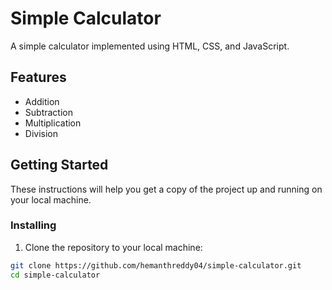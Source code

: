 # Simple Calculator

A simple calculator implemented using HTML, CSS, and JavaScript.

## Features

- Addition
- Subtraction
- Multiplication
- Division

## Getting Started

These instructions will help you get a copy of the project up and running on your local machine.

### Installing

1. Clone the repository to your local machine:

```bash
git clone https://github.com/hemanthreddy04/simple-calculator.git
cd simple-calculator

